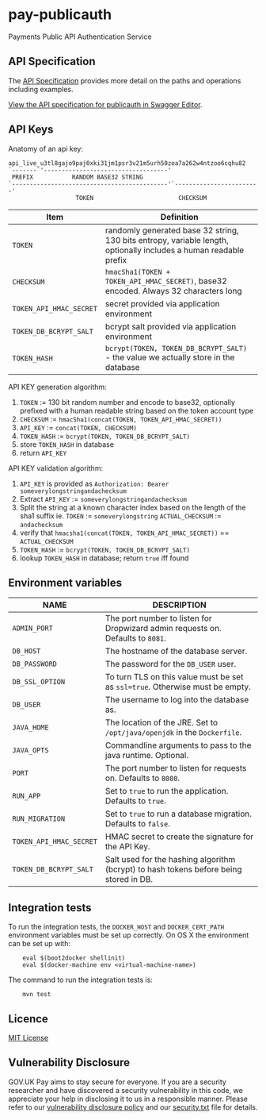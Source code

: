 # pay-publicauth
Payments Public API Authentication Service

## API Specification

The [API Specification](openapi/publicauth_spec.yaml) provides more detail on the paths and operations including examples.

[View the API specification for publicauth in Swagger Editor](https://editor.swagger.io/?url=https://raw.githubusercontent.com/alphagov/pay-publicauth/master/openapi/publicauth_spec.yaml).

## API Keys

Anatomy of an api key:

```
api_live_u3tl8gajo9paj0xki31jm1psr3v21m5urh50zoa7a262w4ntzoo6cqhu82
`-------`'-----------------------------------'
 PREFIX           RANDOM BASE32 STRING
`--------------------------------------------'`------------------------'
                   TOKEN                        CHECKSUM
```

| Item | Definition |
|------|------------|
| `TOKEN` | randomly generated base 32 string, 130 bits entropy, variable length, optionally includes a human readable prefix |
| `CHECKSUM` | `hmacSha1(TOKEN + TOKEN_API_HMAC_SECRET)`, base32 encoded. Always 32 characters long |
| `TOKEN_API_HMAC_SECRET` | secret provided via application environment |
| `TOKEN_DB_BCRYPT_SALT` | bcrypt salt provided via application environment |
| `TOKEN_HASH` | `bcrypt(TOKEN, TOKEN_DB_BCRYPT_SALT)` - the value we actually store in the database |

API KEY generation algorithm:

1. `TOKEN` := 130 bit random number and encode to base32, optionally prefixed with a human readable string based on the token account type
2. `CHECKSUM` := `hmacSha1(concat(TOKEN, TOKEN_API_HMAC_SECRET))`
3. `API_KEY` := `concat(TOKEN, CHECKSUM)`
4. `TOKEN_HASH` := `bcrypt(TOKEN, TOKEN_DB_BCRYPT_SALT)`
5. store `TOKEN_HASH` in database
6. return `API_KEY`

API KEY validation algorithm:

1. `API_KEY` is provided as `Authorization: Bearer someverylongstringandachecksum`
2. Extract `API_KEY` := `someverylongstringandachecksum`
3. Split the string at a known character index based on the length of the sha1 suffix ie. `TOKEN` := `someverylongstring` `ACTUAL_CHECKSUM` := `andachecksum`
4. verify that `hmacsha1(concat(TOKEN, TOKEN_API_HMAC_SECRET))` == `ACTUAL_CHECKSUM`
5. `TOKEN_HASH` := `bcrypt(TOKEN, TOKEN_DB_BCRYPT_SALT)`
6. lookup `TOKEN_HASH` in database; return `true` iff found

## Environment variables
| NAME                    | DESCRIPTION                                                                    |
| ----------------------- | ------------------------------------------------------------------------------ |
| `ADMIN_PORT`            | The port number to listen for Dropwizard admin requests on. Defaults to `8081`. |
| `DB_HOST`               | The hostname of the database server. |
| `DB_PASSWORD`           | The password for the `DB_USER` user. |
| `DB_SSL_OPTION`         | To turn TLS on this value must be set as `ssl=true`. Otherwise must be empty. |
| `DB_USER`               | The username to log into the database as. |
| `JAVA_HOME`             | The location of the JRE. Set to `/opt/java/openjdk` in the `Dockerfile`. |
| `JAVA_OPTS`             | Commandline arguments to pass to the java runtime. Optional. |
| `PORT`                  | The port number to listen for requests on. Defaults to `8080`. |
| `RUN_APP`               | Set to `true` to run the application. Defaults to `true`. |
| `RUN_MIGRATION`         | Set to `true` to run a database migration. Defaults to `false`. |
| `TOKEN_API_HMAC_SECRET` | HMAC secret to create the signature for the API Key. |
| `TOKEN_DB_BCRYPT_SALT`  | Salt used for the hashing algorithm (bcrypt) to hash tokens before being stored in DB. |

## Integration tests

To run the integration tests, the `DOCKER_HOST` and `DOCKER_CERT_PATH` environment variables must be set up correctly. On OS X the environment can be set up with:

```
    eval $(boot2docker shellinit)
    eval $(docker-machine env <virtual-machine-name>)

```

The command to run the integration tests is:

```
    mvn test
```

## Licence

[MIT License](LICENSE)

## Vulnerability Disclosure

GOV.UK Pay aims to stay secure for everyone. If you are a security researcher and have discovered a security vulnerability in this code, we appreciate your help in disclosing it to us in a responsible manner. Please refer to our [vulnerability disclosure policy](https://www.gov.uk/help/report-vulnerability) and our [security.txt](https://vdp.cabinetoffice.gov.uk/.well-known/security.txt) file for details.
